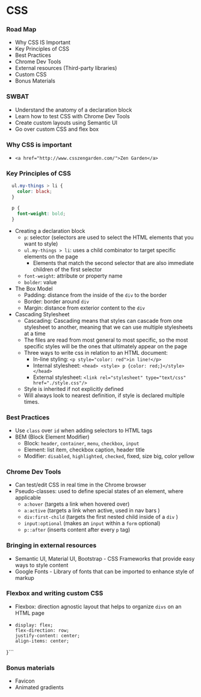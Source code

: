 # CSS

### Road Map
* Why CSS IS Important
* Key Principles of CSS
* Best Practices
* Chrome Dev Tools
* External resources (Third-party libraries)
* Custom CSS
* Bonus Materials

### SWBAT
* Understand the anatomy of a declaration block
* Learn how to test CSS with Chrome Dev Tools
* Create custom layouts using Semantic UI
* Go over custom CSS and flex box

### Why CSS is important
* `<a href="http://www.csszengarden.com/">Zen Garden</a>`

### Key Principles of CSS
```css
  ul.my-things > li {
    color: black;
  }

  p {
    font-weight: bold;
  }
```
* Creating a declaration block
  * `p`: selector (selectors are used to select the HTML elements that you want to style)
  * `ul.my-things > li`: uses a child combinator to target specific elements on the page
    * Elements that match the second selector that are also immediate children of the first selector
  * `font-weight`: attribute or property name
  * `bolder`: value
* The Box Model
  * Padding: distance from the inside of the `div` to the border
  * Border: border around `div`
  * Margin: distance from exterior content to the `div`
* Cascading Stylesheet
  * Cascading: Cascading means that styles can cascade from one stylesheet to another, meaning that we can use multiple stylesheets at a time
  * The files are read from most general to most specific, so the most specific styles will be the ones that ultimately appear on the page
  * Three ways to write css in relation to an HTML document:
    * In-line styling: ```<p style="color: red">in line!</p>```
    * Internal stylesheet: ```<head> <style> p {color: red;}</style> </head>```
    * External stylesheet: ```<link rel="stylesheet" type="text/css" href="./style.css"/>```
  * Style is inherited if not explicitly defined
  * Will always look to nearest definition, if style is declared multiple times.

### Best Practices
* Use `class` over `id` when adding selectors to HTML tags
* BEM (Block Element Modifier)
  * Block: `header`, `container`, `menu`, `checkbox`, `input`
  * Element: list item, checkbox caption, header title
  * Modifier: `disabled`, `highlighted`, `checked`, fixed, size big, color yellow

### Chrome Dev Tools
* Can test/edit CSS in real time in the Chrome browser
* Pseudo-classes: used to define special states of an element, where applicable
  * `a:hover` (targets a link when hovered over)
  * `a:active` (targets a link when active, used in nav bars )
  * `div:first-child` (targets the first nested child inside of a `div` )
  * `input:optional` (makes an `input` within a `form` optional)
  * `p::after` (inserts content after every `p` tag)

### Bringing in external resources
* Semantic UI, Material UI, Bootstrap - CSS Frameworks that provide easy ways to style content
* Google Fonts - Library of fonts that can be imported to enhance style of markup

### Flexbox and writing custom CSS
* Flexbox: direction agnostic layout that helps to organize `divs` on an HTML page
* ```div {
  display: flex;
  flex-direction: row;
  justify-content: center;
  align-items: center;
}```

### Bonus materials
* Favicon
* Animated gradients
